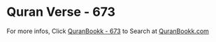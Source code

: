 # Quran Verse - 673 

For more infos, Click [QuranBookk - 673](https://www.quranbookk.com/quran/search?q=673) to Search at [QuranBookk.com](http://quranbookk.com/)